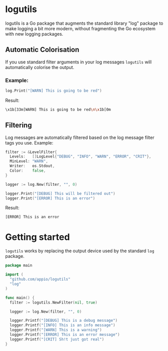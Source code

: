 # logutils

logutils is a Go package that augments the standard library "log" package
to make logging a bit more modern, without fragmenting the Go ecosystem
with new logging packages.

## Automatic Colorisation

If you use standard filter arguments in your log messages `logutils` will automatically colorise the output.

### Example:

```go
log.Print("[WARN] This is going to be red")
```

Result:

```bash
\x1b[33m[WARN] This is going to be red\n\x1b[0m
```

## Filtering

Log messages are automatically filtered based on the log message filter tags you use. Example:

```go
filter := &LevelFilter{
  Levels:   []LogLevel{"DEBUG", "INFO", "WARN", "ERROR", "CRIT"},
  MinLevel: "WARN",
  Writer:   os.Stdout,
  Color:    false,
}

logger := log.New(filter, "", 0)

logger.Print("[DEBUG] This will be filtered out")
logger.Print("[ERROR] This is an error")
```

Result:

```
[ERROR] This is an error
```

# Getting started

`logutils` works by replacing the output device used by the standard `log` package.

```go
package main

import (
  "github.com/appio/logutils"
  "log"
)

func main() {
  filter := logutils.NewFilter(nil, true)

  logger := log.New(filter, "", 0)

  logger.Printf("[DEBUG] This is a debug message")
  logger.Printf("[INFO] This is an info message")
  logger.Printf("[WARN] This is a warning")
  logger.Printf("[ERROR] This is an error message")
  logger.Printf("[CRIT] Sh!t just got real")
}
```
